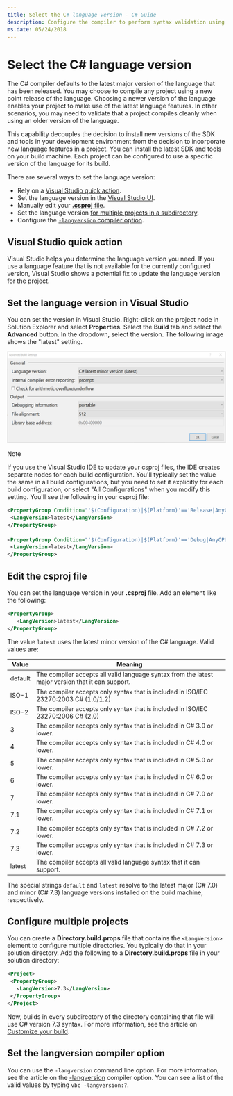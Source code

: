 ```yaml
---
title: Select the C# language version - C# Guide
description: Configure the compiler to perform syntax validation using a specific compiler version
ms.date: 05/24/2018
---
```


# Select the C# language version

The C# compiler defaults to the latest major version of the language that has been released. You may choose to compile any project using a new point release of the language. Choosing a newer version of the language enables your project to make use of the latest language features. In other scenarios, you may need to validate that a project compiles cleanly when using an older version of the language.

This capability decouples the decision to install new versions of the SDK and tools in your development environment from the decision to incorporate new language features in a project. You can install the latest SDK and tools on your build machine. Each project can be configured to use a specific version of the language for its build.

There are several ways to set the language version:

- Rely on a [Visual Studio quick action](#visual-studio-quick-action).
- Set the language version in the [Visual Studio UI](#set-the-language-version-in-visual-studio).
- Manually edit your [**.csproj** file](#edit-the-csproj-file).
- Set the language version [for multiple projects in a subdirectory](#configure-multiple-projects).
- Configure the [`-langversion` compiler option](#set-the-langversion-compiler-option).

## Visual Studio quick action

Visual Studio helps you determine the language version you need. If you use a language feature that is not available for the currently configured version, Visual Studio shows a potential fix to update the language version for the project.

## Set the language version in Visual Studio

You can set the version in Visual Studio. Right-click on the project node in Solution Explorer and select **Properties**. Select the **Build** tab and select the **Advanced** button. In the dropdown, select the version. The following image shows the "latest" setting.

![Setting the language version](./media/configure-language-version/advanced-build-settings.png)

> [!NOTE]
> If you use the Visual Studio IDE to update your csproj files, the IDE
> creates separate nodes for each build configuration. You'll typically
> set the value the same in all build configurations, but you need to
> set it explicitly for each build configuration, or select "All Configurations"
> when you modify this setting. You'll see the following in your csproj file:
>
>```xml
> <PropertyGroup Condition="'$(Configuration)|$(Platform)'=='Release|AnyCPU'">
>  <LangVersion>latest</LangVersion>
></PropertyGroup>
>
> <PropertyGroup Condition="'$(Configuration)|$(Platform)'=='Debug|AnyCPU'">
>  <LangVersion>latest</LangVersion>
> </PropertyGroup>
> ```
>

## Edit the csproj file

You can set the language version in your **.csproj** file. Add an element like the following:

```xml
<PropertyGroup>
   <LangVersion>latest</LangVersion>
</PropertyGroup>
```

The value `latest` uses the latest minor version of the C# language. Valid values are:

|Value|Meaning|
|------------|-------------|
|default|The compiler accepts all valid language syntax from the latest major version that it can support.|
|ISO-1|The compiler accepts only syntax that is included in ISO/IEC 23270:2003 C# (1.0/1.2) |
|ISO-2|The compiler accepts only syntax that is included in ISO/IEC 23270:2006 C# (2.0) |
|3|The compiler accepts only syntax that is included in C# 3.0 or lower.|
|4|The compiler accepts only syntax that is included in C# 4.0 or lower.|
|5|The compiler accepts only syntax that is included in C# 5.0 or lower.|
|6|The compiler accepts only syntax that is included in C# 6.0 or lower.|
|7|The compiler accepts only syntax that is included in C# 7.0 or lower.|
|7.1|The compiler accepts only syntax that is included in C# 7.1 or lower.|
|7.2|The compiler accepts only syntax that is included in C# 7.2 or lower.|
|7.3|The compiler accepts only syntax that is included in C# 7.3 or lower.|
|latest|The compiler accepts all valid language syntax that it can support.|

The special strings `default` and `latest` resolve to the latest major (C# 7.0)
and minor (C# 7.3) language versions installed on the build machine, respectively.

## Configure multiple projects

You can create a **Directory.build.props** file that contains the `<LangVersion>` element to configure multiple directories. You typically do that in your solution directory. Add the following to a **Directory.build.props** file in your solution directory:

```xml
<Project>
 <PropertyGroup>
   <LangVersion>7.3</LangVersion>
 </PropertyGroup>
</Project>
```

Now, builds in every subdirectory of the directory containing that file will use C# version 7.3 syntax. For more information, see the article on [Customize your build](/visualstudio/msbuild/customize-your-build.md).

## Set the langversion compiler option

You can use the `-langversion` command line option. For more information, see the article on the [-langversion](../language-reference/compiler-options/langversion-compiler-option.md) compiler option. You can see a list of the valid values by typing  `vbc -langversion:?`.
